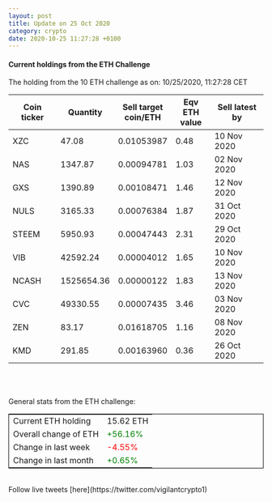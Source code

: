 ```yaml
---
layout: post
title: Update on 25 Oct 2020
category: crypto
date: 2020-10-25 11:27:28 +0100
---
```

<!-- Global site tag (gtag.js) - Google Analytics -->
<script async src="https://www.googletagmanager.com/gtag/js?id=UA-103831149-5"></script>
<script>
  window.dataLayer = window.dataLayer || [];
  function gtag(){dataLayer.push(arguments);}
  gtag('js', new Date());

  gtag('config', 'UA-103831149-5');
</script>


#### Current holdings from the ETH Challenge

The holding from the 10 ETH challenge as on: 10/25/2020, 11:27:28 CET

|Coin ticker|Quantity|Sell target<br>coin/ETH|Eqv ETH<br>value|Sell latest by|
|-----------|--------|-----------|-----------|--------------|
XZC|47.08|  0.01053987|0.48|10 Nov 2020|
NAS|1347.87|  0.00094781|1.03|02 Nov 2020|
GXS|1390.89|  0.00108471|1.46|12 Nov 2020|
NULS|3165.33|  0.00076384|1.87|31 Oct 2020|
STEEM|5950.93|  0.00047443|2.31|29 Oct 2020|
VIB|42592.24|  0.00004012|1.65|10 Nov 2020|
NCASH|1525654.36|  0.00000122|1.83|13 Nov 2020|
CVC|49330.55|  0.00007435|3.46|03 Nov 2020|
ZEN|83.17|  0.01618705|1.16|08 Nov 2020|
KMD|291.85|  0.00163960|0.36|26 Oct 2020|

<br>
<br>
<br>
General stats from the ETH challenge:

<table style="border:1px solid black;margin-left:auto;margin-right:auto;">
	<tbody>
	<tr>
		<td>Current ETH holding</td>
		<td>     15.62 ETH</td>
	</tr>
	<tr>
		<td>Overall change of ETH</td>
		<td><font color="green">+56.16%</font></td>
	</tr>
	<tr>
		<td>Change in last week</td>
		<td><font color="red">-4.55%</font></td>
	</tr>
	<tr>
		<td>Change in last month</td>
		<td><font color="green">+0.65%</font></td>
	</tr>
	</tbody>
</table>

<br>
Follow live tweets [here](https://twitter.com/vigilantcrypto1)
<br>
<br>